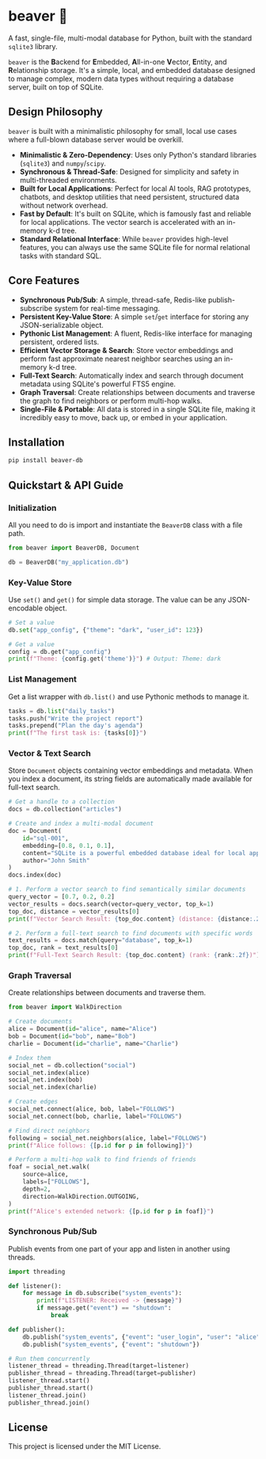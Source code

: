 # beaver 🦫

A fast, single-file, multi-modal database for Python, built with the standard `sqlite3` library.

`beaver` is the **B**ackend for **E**mbedded, **A**ll-in-one **V**ector, **E**ntity, and **R**elationship storage. It's a simple, local, and embedded database designed to manage complex, modern data types without requiring a database server, built on top of SQLite.

## Design Philosophy

`beaver` is built with a minimalistic philosophy for small, local use cases where a full-blown database server would be overkill.

  - **Minimalistic & Zero-Dependency**: Uses only Python's standard libraries (`sqlite3`) and `numpy`/`scipy`.
  - **Synchronous & Thread-Safe**: Designed for simplicity and safety in multi-threaded environments.
  - **Built for Local Applications**: Perfect for local AI tools, RAG prototypes, chatbots, and desktop utilities that need persistent, structured data without network overhead.
  - **Fast by Default**: It's built on SQLite, which is famously fast and reliable for local applications. The vector search is accelerated with an in-memory k-d tree.
  - **Standard Relational Interface**: While `beaver` provides high-level features, you can always use the same SQLite file for normal relational tasks with standard SQL.

## Core Features

  - **Synchronous Pub/Sub**: A simple, thread-safe, Redis-like publish-subscribe system for real-time messaging.
  - **Persistent Key-Value Store**: A simple `set`/`get` interface for storing any JSON-serializable object.
  - **Pythonic List Management**: A fluent, Redis-like interface for managing persistent, ordered lists.
  - **Efficient Vector Storage & Search**: Store vector embeddings and perform fast approximate nearest neighbor searches using an in-memory k-d tree.
  - **Full-Text Search**: Automatically index and search through document metadata using SQLite's powerful FTS5 engine.
  - **Graph Traversal**: Create relationships between documents and traverse the graph to find neighbors or perform multi-hop walks.
  - **Single-File & Portable**: All data is stored in a single SQLite file, making it incredibly easy to move, back up, or embed in your application.

## Installation

```bash
pip install beaver-db
```

## Quickstart & API Guide

### Initialization

All you need to do is import and instantiate the `BeaverDB` class with a file path.

```python
from beaver import BeaverDB, Document

db = BeaverDB("my_application.db")
```

### Key-Value Store

Use `set()` and `get()` for simple data storage. The value can be any JSON-encodable object.

```python
# Set a value
db.set("app_config", {"theme": "dark", "user_id": 123})

# Get a value
config = db.get("app_config")
print(f"Theme: {config.get('theme')}") # Output: Theme: dark
```

### List Management

Get a list wrapper with `db.list()` and use Pythonic methods to manage it.

```python
tasks = db.list("daily_tasks")
tasks.push("Write the project report")
tasks.prepend("Plan the day's agenda")
print(f"The first task is: {tasks[0]}")
```

### Vector & Text Search

Store `Document` objects containing vector embeddings and metadata. When you index a document, its string fields are automatically made available for full-text search.

```python
# Get a handle to a collection
docs = db.collection("articles")

# Create and index a multi-modal document
doc = Document(
    id="sql-001",
    embedding=[0.8, 0.1, 0.1],
    content="SQLite is a powerful embedded database ideal for local apps.",
    author="John Smith"
)
docs.index(doc)

# 1. Perform a vector search to find semantically similar documents
query_vector = [0.7, 0.2, 0.2]
vector_results = docs.search(vector=query_vector, top_k=1)
top_doc, distance = vector_results[0]
print(f"Vector Search Result: {top_doc.content} (distance: {distance:.2f})")

# 2. Perform a full-text search to find documents with specific words
text_results = docs.match(query="database", top_k=1)
top_doc, rank = text_results[0]
print(f"Full-Text Search Result: {top_doc.content} (rank: {rank:.2f})")
```

### Graph Traversal

Create relationships between documents and traverse them.

```python
from beaver import WalkDirection

# Create documents
alice = Document(id="alice", name="Alice")
bob = Document(id="bob", name="Bob")
charlie = Document(id="charlie", name="Charlie")

# Index them
social_net = db.collection("social")
social_net.index(alice)
social_net.index(bob)
social_net.index(charlie)

# Create edges
social_net.connect(alice, bob, label="FOLLOWS")
social_net.connect(bob, charlie, label="FOLLOWS")

# Find direct neighbors
following = social_net.neighbors(alice, label="FOLLOWS")
print(f"Alice follows: {[p.id for p in following]}")

# Perform a multi-hop walk to find friends of friends
foaf = social_net.walk(
    source=alice,
    labels=["FOLLOWS"],
    depth=2,
    direction=WalkDirection.OUTGOING,
)
print(f"Alice's extended network: {[p.id for p in foaf]}")
```

### Synchronous Pub/Sub

Publish events from one part of your app and listen in another using threads.

```python
import threading

def listener():
    for message in db.subscribe("system_events"):
        print(f"LISTENER: Received -> {message}")
        if message.get("event") == "shutdown":
            break

def publisher():
    db.publish("system_events", {"event": "user_login", "user": "alice"})
    db.publish("system_events", {"event": "shutdown"})

# Run them concurrently
listener_thread = threading.Thread(target=listener)
publisher_thread = threading.Thread(target=publisher)
listener_thread.start()
publisher_thread.start()
listener_thread.join()
publisher_thread.join()
```

## License

This project is licensed under the MIT License.